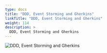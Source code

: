 ```yaml
---
type: docs
title: "DDD, Event Storming and Gherkins"
linkTitle: "DDD, Event Storming and Gherkins"
weight: 114
description: >
  DDD, Event Storming and Gherkins
---
```


![DDD, Event Storming and Gherkins](/images/bootcamp-slides/microservices-bootcamp/Slide114.PNG)
